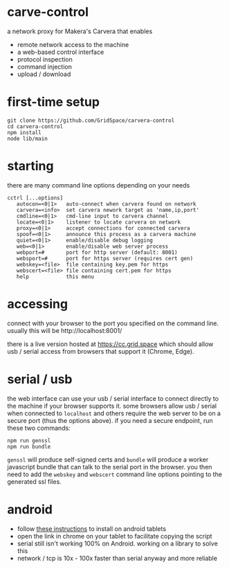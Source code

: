 # carve-control

a network proxy for Makera's Carvera that enables

* remote network access to the machine
* a web-based control interface
* protocol inspection
* command injection
* upload / download

# first-time setup

```
git clone https://github.com/GridSpace/carvera-control
cd carvera-control
npm install
node lib/main
```

# starting

there are many command line options depending on your needs

```
cctrl [...options]
   autocon=<0|1>   auto-connect when carvera found on network
   carvera=<info>  set carvera nework target as 'name,ip,port'
   cmdline=<0|1>   cmd-line input to carvera channel
   locate=<0|1>    listener to locate carvera on network
   proxy=<0|1>     accept connections for connected carvera
   spoof=<0|1>     announce this process as a carvera machine
   quiet=<0|1>     enable/disable debug logging
   web=<0|1>       enable/disable web server process
   webport=#       port for http server (default: 8001)
   websport=#      port for https server (requires cert gen)
   webskey=<file>  file containing key.pem for https
   webscert=<file> file containing cert.pem for https
   help            this menu
```

# accessing

connect with your browser to the port you specified on the command line.
usually this will be http://localhost:8001/

there is a live version hosted at https://cc.grid.space which should allow
usb / serial access from browsers that support it (Chrome, Edge).

# serial / usb

the web interface can use your usb / serial interface to connect directly
to the machine if your browser supports it. some browsers allow usb / serial
when connected to `localhost` and others require the web server to be on a
secure port (thus the options above). if you need a secure endpoint, run
these two commands:

```
npm run genssl
npm run bundle
```

`genssl` will produce self-signed certs and `bundle` will produce a worker
javascript bundle that can talk to the serial port in the browser. you then
need to add the `webskey` and `webscert` command line options pointing to
the generated ssl files.

# android

* follow [these instructions](https://cc.grid.space/android.html) to install on android tablets
* open the link in chrome on your tablet to facilitate copying the script
* serial still isn't working 100% on Android. working on a library to solve this
* network / tcp is 10x - 100x faster than serial anyway and more reliable
